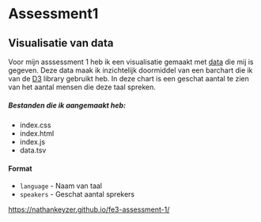 # Assessment1
## Visualisatie van data

Voor mijn asssessment 1 heb ik een visualisatie gemaakt met [data](https://github.com/cmda-fe3/course-17-18/blob/master/assessment-1/languages.tsv) die mij is gegeven. Deze data maak ik inzichtelijk doormiddel van een barchart die ik van de [D3](https://github.com/d3/d3/wiki/Gallery#basic-charts) library gebruikt heb. In deze chart is een geschat aantal te zien van het aantal mensen die deze taal spreken.


##### Bestanden die ik aangemaakt heb:
* index.css
* index.html
* index.js
* data.tsv

#### Format
* `language` - Naam van taal
* `speakers` - Geschat aantal sprekers

https://nathankeyzer.github.io/fe3-assessment-1/
